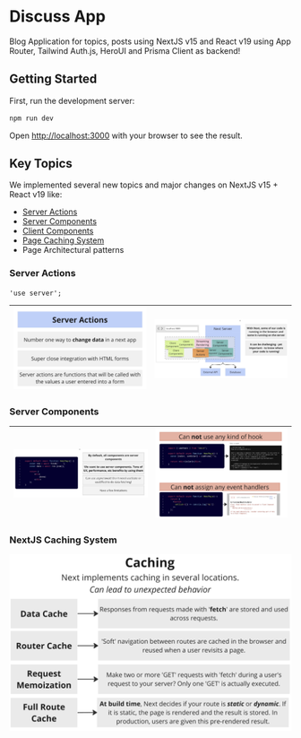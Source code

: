 # Discuss App

Blog Application for topics, posts using NextJS v15 and React v19 using App Router, Tailwind Auth.js, HeroUI and Prisma Client as backend!

## Getting Started

First, run the development server:

```bash
npm run dev
```

Open [http://localhost:3000](http://localhost:3000) with your browser to see the result.

## Key Topics

We implemented several new topics and major changes on NextJS v15 + React v19 like:

- [Server Actions](#server-actions)
- [Server Components](#server-components)
- [Client Components](#client-components)
- [Page Caching System](#page-caching-system)
- Page Architectural patterns

### Server Actions

```
'use server';
```

| ![image](/doc/screenshots/server_actions.png) | ![image](/doc/screenshots/server_actions_deep.png) |
| :-------------------------------------------: | :------------------------------------------------: |

### Server Components

| ![image](/doc/screenshots/server_components.png) | ![image](/doc/screenshots/server_components_deep.png) |
| :----------------------------------------------: | :---------------------------------------------------: |

### NextJS Caching System

![image](/doc/screenshots/nextjs_caching.png)
